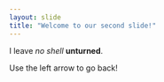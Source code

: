 ```yaml
---
layout: slide
title: "Welcome to our second slide!"
---
```

I leave *no shell* **unturned**.

Use the left arrow to go back!

